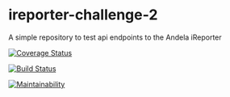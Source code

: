 # ireporter-challenge-2
A simple repository to test api endpoints to the Andela iReporter

[![Coverage Status](https://coveralls.io/repos/github/v1b3m/ireporter-challenge-2/badge.svg?branch=develop)](https://coveralls.io/github/v1b3m/ireporter-challenge-2?branch=develop)

[![Build Status](https://travis-ci.org/v1b3m/ireporter-challenge-2.svg?branch=Add-travis)](https://travis-ci.org/v1b3m/ireporter-challenge-2)

[![Maintainability](https://api.codeclimate.com/v1/badges/b926e59a913d6c5e1f43/maintainability)](https://codeclimate.com/github/v1b3m/ireporter-challenge-2/maintainability)
